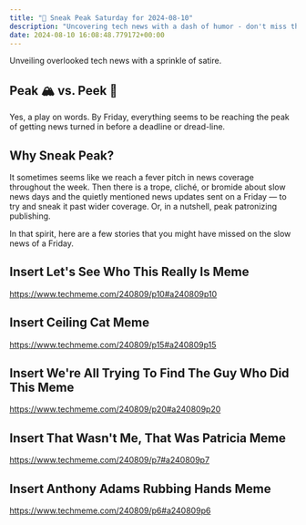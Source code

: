 ```yaml
---
title: "🔮 Sneak Peak Saturday for 2024-08-10"
description: "Uncovering tech news with a dash of humor - don't miss these Friday finds!"
date: 2024-08-10 16:08:48.779172+00:00
---
```


<!-- buttondown-editor-mode: plaintext --><p style="text-align: start">Unveiling overlooked tech news with a sprinkle of satire.</p><h2 style="text-align: start">Peak 🏔️ vs. Peek 👀</h2><p style="text-align: start">Yes, a play on words. By Friday, everything seems to be reaching the peak of getting news turned in before a deadline or dread-line.</p><h2 style="text-align: start">Why Sneak Peak?</h2><p style="text-align: start">It sometimes seems like we reach a fever pitch in news coverage throughout the week. Then there is a trope, cliché, or bromide about slow news days and the quietly mentioned news updates sent on a Friday — to try and sneak it past wider coverage. Or, in a nutshell, peak patronizing publishing.</p><p style="text-align: start">In that spirit, here are a few stories that you might have missed on the slow news of a Friday.</p><h2>Insert Let's See Who This Really Is Meme</h2><p><a target="_blank" rel="noopener noreferrer nofollow" href="https://www.techmeme.com/240809/p10#a240809p10">https://www.techmeme.com/240809/p10#a240809p10</a></p><h2>Insert Ceiling Cat Meme</h2><p><a target="_blank" rel="noopener noreferrer nofollow" href="https://www.techmeme.com/240809/p15#a240809p15">https://www.techmeme.com/240809/p15#a240809p15</a></p><h2>Insert We're All Trying To Find The Guy Who Did This Meme</h2><p><a target="_blank" rel="noopener noreferrer nofollow" href="https://www.techmeme.com/240809/p20#a240809p20">https://www.techmeme.com/240809/p20#a240809p20</a></p><h2>Insert That Wasn't Me, That Was Patricia Meme</h2><p><a target="_blank" rel="noopener noreferrer nofollow" href="https://www.techmeme.com/240809/p7#a240809p7">https://www.techmeme.com/240809/p7#a240809p7</a></p><h2>Insert Anthony Adams Rubbing Hands Meme</h2><p><a target="_blank" rel="noopener noreferrer nofollow" href="https://www.techmeme.com/240809/p6#a240809p6">https://www.techmeme.com/240809/p6#a240809p6</a></p><p></p><p></p><p></p>